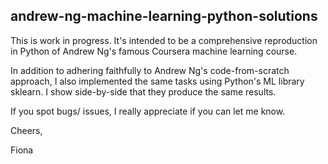 ## andrew-ng-machine-learning-python-solutions
This is work in progress. It's intended to be a comprehensive reproduction in Python of Andrew Ng's famous Coursera machine learning course. 

In addition to adhering faithfully to Andrew Ng's code-from-scratch approach, I also implemented the same tasks using Python's ML library sklearn. I show side-by-side that they produce the same results.

If you spot bugs/ issues, I really appreciate if you can let me know.

Cheers,

Fiona
